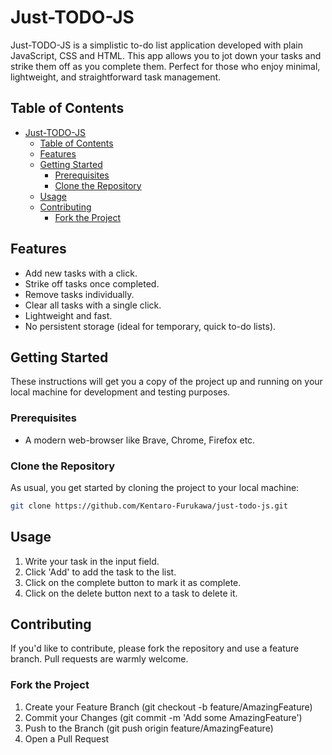 # Just-TODO-JS

Just-TODO-JS is a simplistic to-do list application developed with plain JavaScript, CSS and HTML. This app allows you to jot down your tasks and strike them off as you complete them. Perfect for those who enjoy minimal, lightweight, and straightforward task management.

<!--- ![Application Interface](/images/app-interface.png) --->

## Table of Contents

- [Just-TODO-JS](#just-todo-js)
  - [Table of Contents](#table-of-contents)
  - [Features](#features)
  - [Getting Started](#getting-started)
    - [Prerequisites](#prerequisites)
    - [Clone the Repository](#clone-the-repository)
  - [Usage](#usage)
  - [Contributing](#contributing)
    - [Fork the Project](#fork-the-project)

## Features

- Add new tasks with a click.
- Strike off tasks once completed.
- Remove tasks individually.
- Clear all tasks with a single click.
- Lightweight and fast.
- No persistent storage (ideal for temporary, quick to-do lists).

## Getting Started

These instructions will get you a copy of the project up and running on your local machine for development and testing purposes.

### Prerequisites

- A modern web-browser like Brave, Chrome, Firefox etc.

### Clone the Repository

As usual, you get started by cloning the project to your local machine:

```bash
git clone https://github.com/Kentaro-Furukawa/just-todo-js.git
```

## Usage
1. Write your task in the input field.
2. Click 'Add' to add the task to the list.
3. Click on the complete button to mark it as complete.
4. Click on the delete button next to a task to delete it.

## Contributing
If you'd like to contribute, please fork the repository and use a feature branch. Pull requests are warmly welcome.

### Fork the Project
1. Create your Feature Branch (git checkout -b feature/AmazingFeature)
2. Commit your Changes (git commit -m 'Add some AmazingFeature')
3. Push to the Branch (git push origin feature/AmazingFeature)
4. Open a Pull Request